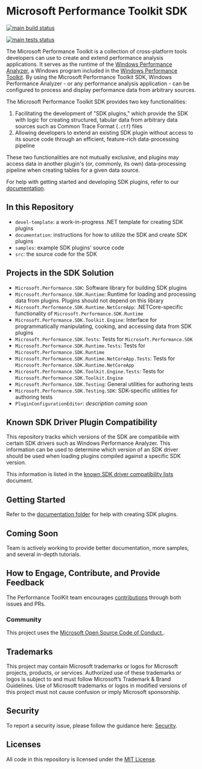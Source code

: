 # Microsoft Performance Toolkit SDK

[![main build status](https://github.com/microsoft/microsoft-performance-toolkit-sdk/actions/workflows/main_build_status.yml/badge.svg)](https://github.com/microsoft/microsoft-performance-toolkit-sdk/actions/workflows/main_build_status.yml)

[![main tests status](https://github.com/microsoft/microsoft-performance-toolkit-sdk/actions/workflows/main_tests_status.yml/badge.svg)](https://github.com/microsoft/microsoft-performance-toolkit-sdk/actions/workflows/main_tests_status.yml)

The Microsoft Performance Toolkit is a collection of cross-platform tools developers can use to create 
and extend performance analysis applications. It serves as the runtime of the [Windows Performance Analyzer](https://docs.microsoft.com/en-us/windows-hardware/test/wpt/windows-performance-analyzer), 
a Windows program included in the [Windows Performance Toolkit](https://docs.microsoft.com/en-us/windows-hardware/test/wpt/). 
By using the Microsoft Performance Toolkit SDK, Windows Performance Analyzer - or any performance analysis application - 
can be configured to process and display performance data from arbitrary sources.

The Microsoft Performance Toolkit SDK provides two key functionalities:
1) Facilitating the development of "SDK plugins," which provide the SDK with logic for creating structured, 
tabular data from arbitrary data sources such as Common Trace Format (`.ctf`) files
2) Allowing developers to extend an existing SDK plugin without access to its source code through an efficient,
feature-rich data-processing pipeline

These two functionalities are not mutually exclusive, and plugins may access data in another plugin's (or, commonly, its own) 
data-processing pipeline when creating tables for a given data source.

For help with getting started and developing SDK plugins, refer to our [documentation](./documentation/README.md).

## In this Repository
* `devel-template`: a work-in-progress .NET template for creating SDK plugins
* `documentation`: instructions for how to utilize the SDK and create SDK plugins
* `samples`: example SDK plugins' source code
* `src`: the source code for the SDK

## Projects in the SDK Solution
* `Microsoft.Performance.SDK`: Software library for building SDK plugins
* `Microsoft.Performance.SDK.Runtime`: Runtime for loading and processing data from plugins. Plugins should not depend on this library
* `Microsoft.Performance.SDK.Runtime.NetCoreApp`: .NETCore-specific functionality of `Microsoft.Performance.SDK.Runtime`
* `Microsoft.Performance.SDK.Toolkit.Engine`: Interface for programmatically manipulating, cooking, and accessing data from SDK plugins
* `Microsoft.Performance.SDK.Tests`: Tests for `Microsoft.Performance.SDK`
* `Microsoft.Performance.SDK.Runtime.Tests`: Tests for `Microsoft.Performance.SDK.Runtime`
* `Microsoft.Performance.SDK.Runtime.NetCoreApp.Tests`: Tests for `Microsoft.Performance.SDK.Runtime.NetCoreApp`
* `Microsoft.Performance.SDK.Toolkit.Engine.Tests`: Tests for `Microsoft.Performance.SDK.Toolkit.Engine`
* `Microsoft.Performance.SDK.Testing`: General utilities for authoring tests
* `Microsoft.Performance.SDK.Testing.SDK`: SDK-specific utilities for authoring tests 
* `PluginConfigurationEditor`: *description coming soon*

## Known SDK Driver Plugin Compatibility

This repository tracks which versions of the SDK are compatibile with certain SDK drivers such as Windows Performance Analyzer. This information can be used to determine which version of an SDK driver should be used when loading plugins compiled against a specific SDK version.

This information is listed in the [known SDK driver compatibility lists](./documentation/Known-SDK-Driver-Compatibility/README.md) document.

## Getting Started

Refer to the [documentation folder](./documentation/README.md) for help with creating SDK plugins.

## Coming Soon

Team is actively working to provide better documentation, more samples, and several in-depth tutorials.

## How to Engage, Contribute, and Provide Feedback

The Performance ToolKit team encourages [contributions](CONTRIBUTING.md) through both issues and PRs.

### Community

This project uses the [Microsoft Open Source Code of Conduct.](https://opensource.microsoft.com/codeofconduct).

## Trademarks

This project may contain Microsoft trademarks or logos for Microsoft projects, products, or services. Authorized use of these trademarks or logos is subject to and must follow Microsoft’s Trademark & Brand Guidelines. Use of Microsoft trademarks or logos in modified versions of this project must not cause confusion or imply Microsoft sponsorship.

## Security

To report a security issue, please follow the guidance here: [Security](SECURITY.md).

## Licenses

All code in this repository is licensed under the [MIT License](LICENSE.txt).

